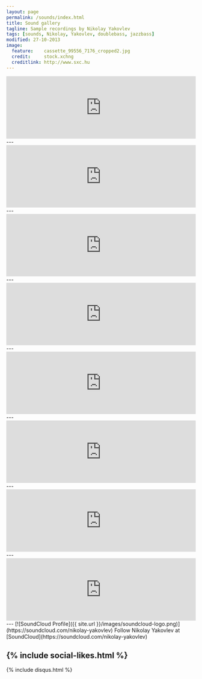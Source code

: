 ```yaml
---
layout: page
permalink: /sounds/index.html
title: Sound gallery
tagline: Sample recordings by Nikolay Yakovlev
tags: [sounds, Nikolay, Yakovlev, doublebass, jazzbass]
modified: 27-10-2013
image:
  feature:    cassette_99556_7176_cropped2.jpg
  credit:     stock.xchng
  creditlink: http://www.sxc.hu
---
```


<iframe width="100%" height="166" scrolling="no" frameborder="no" 
	src="https://w.soundcloud.com/player/?url=https%3A//api.soundcloud.com/tracks/94529032"></iframe>
---
<iframe width="100%" height="166" scrolling="no" frameborder="no" 
	src="https://w.soundcloud.com/player/?url=https%3A//api.soundcloud.com/tracks/94166213"></iframe>
---
<iframe width="100%" height="166" scrolling="no" frameborder="no" 
	src="https://w.soundcloud.com/player/?url=https%3A//api.soundcloud.com/tracks/95449922"></iframe>
---
<iframe width="100%" height="166" scrolling="no" frameborder="no" 
	src="https://w.soundcloud.com/player/?url=https%3A//api.soundcloud.com/tracks/93998236"></iframe>
---
<iframe width="100%" height="166" scrolling="no" frameborder="no" 
	src="https://w.soundcloud.com/player/?url=https%3A//api.soundcloud.com/tracks/95443121"></iframe>
---
<iframe width="100%" height="166" scrolling="no" frameborder="no" 
	src="https://w.soundcloud.com/player/?url=https%3A//api.soundcloud.com/tracks/94167039"></iframe>
---
<iframe width="100%" height="166" scrolling="no" frameborder="no" 
	src="https://w.soundcloud.com/player/?url=https%3A//api.soundcloud.com/tracks/94256903"></iframe>
---
<iframe width="100%" height="166" scrolling="no" frameborder="no" 
	src="https://w.soundcloud.com/player/?url=https%3A//api.soundcloud.com/tracks/94929807"></iframe>
---
[![SoundCloud Profile]({{ site.url }}/images/soundcloud-logo.png)](https://soundcloud.com/nikolay-yakovlev) Follow
Nikolay Yakovlev at [SoundCloud](https://soundcloud.com/nikolay-yakovlev)

{% include social-likes.html %}
---
{% include disqus.html %}
